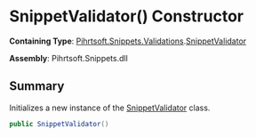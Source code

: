 # SnippetValidator\(\) Constructor

**Containing Type**: [Pihrtsoft.Snippets.Validations](../../README.md)\.[SnippetValidator](../README.md)

**Assembly**: Pihrtsoft\.Snippets\.dll

## Summary

Initializes a new instance of the [SnippetValidator](../README.md) class\.

```csharp
public SnippetValidator()
```

